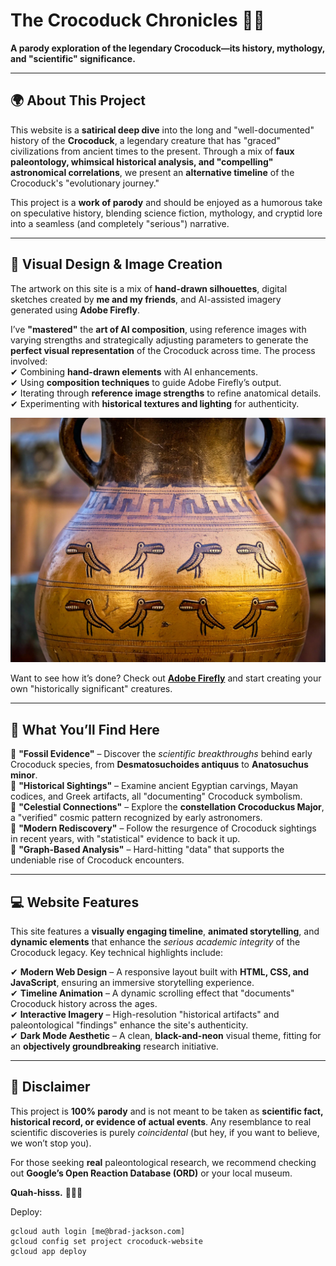 # **The Crocoduck Chronicles** 🐊🦆  

**A parody exploration of the legendary Crocoduck—its history, mythology, and "scientific" significance.**  

---

## 🌍 **About This Project**  

This website is a **satirical deep dive** into the long and "well-documented" history of the **Crocoduck**, a legendary creature that has "graced" civilizations from ancient times to the present. Through a mix of **faux paleontology, whimsical historical analysis, and "compelling" astronomical correlations**, we present an **alternative timeline** of the Crocoduck's "evolutionary journey."  

This project is a **work of parody** and should be enjoyed as a humorous take on speculative history, blending science fiction, mythology, and cryptid lore into a seamless (and completely "serious") narrative.  

---

## 🎨 **Visual Design & Image Creation**  

The artwork on this site is a mix of **hand-drawn silhouettes**, digital sketches created by **me and my friends**, and AI-assisted imagery generated using **Adobe Firefly**.  

I’ve **"mastered"** the **art of AI composition**, using reference images with varying strengths and strategically adjusting parameters to generate the **perfect visual representation** of the Crocoduck across time. The process involved:  
✔ Combining **hand-drawn elements** with AI enhancements.  
✔ Using **composition techniques** to guide Adobe Firefly’s output.  
✔ Iterating through **reference image strengths** to refine anatomical details.  
✔ Experimenting with **historical textures and lighting** for authenticity.  

![Blessings](/www/images/image6.jpg)


Want to see how it’s done? Check out **[Adobe Firefly](https://firefly.adobe.com/)** and start creating your own "historically significant" creatures.  

---

## 🔬 **What You’ll Find Here**  

🔹 **"Fossil Evidence"** – Discover the *scientific breakthroughs* behind early Crocoduck species, from **Desmatosuchoides antiquus** to **Anatosuchus minor**.  
🔹 **"Historical Sightings"** – Examine ancient Egyptian carvings, Mayan codices, and Greek artifacts, all "documenting" Crocoduck symbolism.  
🔹 **"Celestial Connections"** – Explore the **constellation Crocoduckus Major**, a "verified" cosmic pattern recognized by early astronomers.  
🔹 **"Modern Rediscovery"** – Follow the resurgence of Crocoduck sightings in recent years, with "statistical" evidence to back it up.  
🔹 **"Graph-Based Analysis"** – Hard-hitting "data" that supports the undeniable rise of Crocoduck encounters.  

---

## 💻 **Website Features**  

This site features a **visually engaging timeline**, **animated storytelling**, and **dynamic elements** that enhance the *serious academic integrity* of the Crocoduck legacy. Key technical highlights include:  

✔ **Modern Web Design** – A responsive layout built with **HTML, CSS, and JavaScript**, ensuring an immersive storytelling experience.  
✔ **Timeline Animation** – A dynamic scrolling effect that "documents" Crocoduck history across the ages.  
✔ **Interactive Imagery** – High-resolution "historical artifacts" and paleontological "findings" enhance the site's authenticity.  
✔ **Dark Mode Aesthetic** – A clean, **black-and-neon** visual theme, fitting for an **objectively groundbreaking** research initiative.  

---

## 📜 **Disclaimer**  

This project is **100% parody** and is not meant to be taken as **scientific fact, historical record, or evidence of actual events**. Any resemblance to real scientific discoveries is purely *coincidental* (but hey, if you want to believe, we won’t stop you).  

For those seeking **real** paleontological research, we recommend checking out **Google’s Open Reaction Database (ORD)** or your local museum.  

**Quah-hisss.** 🐊🦆✨  

Deploy:
```
gcloud auth login [me@brad-jackson.com]
gcloud config set project crocoduck-website
gcloud app deploy

```